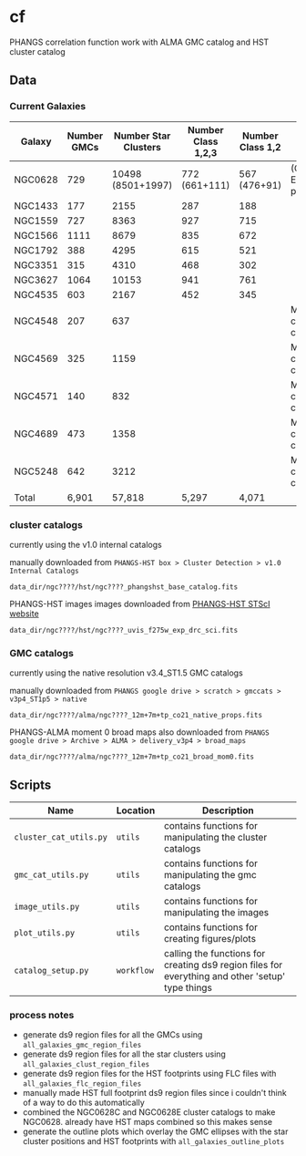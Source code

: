 # cf
PHANGS correlation function work with ALMA GMC catalog and HST cluster catalog


## Data

### Current Galaxies
| Galaxy   |Number GMCs | Number Star Clusters | Number Class 1,2,3   | Number Class 1,2     | Notes                           |
|----------|------------|----------------------|----------------------|----------------------|---------------------------------|
| NGC0628  |    729     | 10498 (8501+1997)    |     772 (661+111)    |       567 (476+91)   | (Center + East pointings)       |
| NGC1433  |    177     |       2155           |         287          |          188         |                                 |
| NGC1559  |    727     |       8363           |         927          |          715         |                                 |
| NGC1566  |    1111    |       8679           |         835          |          672         |                                 |
| NGC1792  |    388     |       4295           |         615          |          521         |                                 |
| NGC3351  |    315     |       4310           |         468          |          302         |                                 |
| NGC3627  |    1064    |       10153          |         941          |          761         |                                 |
| NGC4535  |    603     |       2167           |         452          |          345         |                                 |
| NGC4548  |    207     |       637            |                      |                      | Missing cluster classifications |
| NGC4569  |    325     |       1159           |                      |                      | Missing cluster classifications |
| NGC4571  |    140     |       832            |                      |                      | Missing cluster classifications |
| NGC4689  |    473     |       1358           |                      |                      | Missing cluster classifications |
| NGC5248  |    642     |       3212           |                      |                      | Missing cluster classifications |
| Total    |    6,901   |       57,818         |         5,297        |          4,071       |                                 |


### cluster catalogs 

currently using the v1.0 internal catalogs

manually downloaded from `PHANGS-HST box > Cluster Detection > v1.0 Internal Catalogs`

`data_dir/ngc????/hst/ngc????_phangshst_base_catalog.fits`

PHANGS-HST images images downloaded from [PHANGS-HST STScI website](www.phangs.stsci.edu)

`data_dir/ngc????/hst/ngc????_uvis_f275w_exp_drc_sci.fits`


### GMC catalogs

currently using the native resolution v3.4_ST1.5 GMC catalogs

manually downloaded from `PHANGS google drive > scratch > gmccats > v3p4_ST1p5 > native`

`data_dir/ngc????/alma/ngc????_12m+7m+tp_co21_native_props.fits`

PHANGS-ALMA moment 0 broad maps also downloaded from `PHANGS google drive > Archive > ALMA > delivery_v3p4 > broad_maps`

`data_dir/ngc????/alma/ngc????_12m+7m+tp_co21_broad_mom0.fits`

## Scripts

| Name                 | Location  | Description |
|----------------------|-----------|-------------|
|`cluster_cat_utils.py`|`utils`    | contains functions for manipulating the cluster catalogs              |
|`gmc_cat_utils.py`    |`utils`    | contains functions for manipulating the gmc catalogs 				   |
|`image_utils.py`	   |`utils`    | contains functions for manipulating the images   	 				   |
|`plot_utils.py` 	   |`utils`    | contains functions for creating figures/plots 						   |
|`catalog_setup.py`	   |`workflow` | calling the functions for creating ds9 region files for everything and other 'setup' type things   |


### process notes
- generate ds9 region files for all the GMCs using `all_galaxies_gmc_region_files`
- generate ds9 region files for all the star clusters using `all_galaxies_clust_region_files`
- generate ds9 region files for the HST footprints using FLC files with `all_galaxies_flc_region_files`
- manually made HST full footprint ds9 region files since i couldn't think of a way to do this automatically
- combined the NGC0628C and NGC0628E cluster catalogs to make NGC0628. already have HST maps combined so this makes sense
- generate the outline plots which overlay the GMC ellipses with the star cluster positions and HST footprints with `all_galaxies_outline_plots`